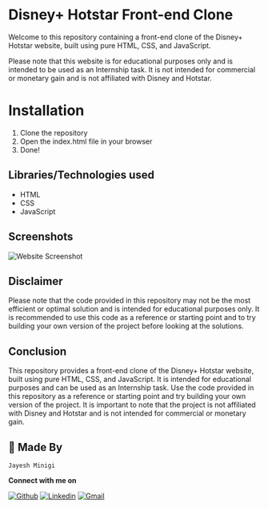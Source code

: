 ﻿# Disney+ Hotstar Front-end Clone

Welcome to this repository containing a front-end clone of the Disney+ Hotstar website, built using pure HTML, CSS, and JavaScript.

Please note that this website is for educational purposes only and is intended to be used as an Internship task. It is not intended for commercial or monetary gain and is not affiliated with Disney and Hotstar.

# Installation

1. Clone the repository
2. Open the index.html file in your browser
3. Done!

## Libraries/Technologies used

- HTML
- CSS
- JavaScript

## Screenshots

![Website Screenshot](https://imgur.com/IEkqgJ5.png)

## Disclaimer

Please note that the code provided in this repository may not be the most efficient or optimal solution and is intended for educational purposes only. It is recommended to use this code as a reference or starting point and to try building your own version of the project before looking at the solutions.

## Conclusion

This repository provides a front-end clone of the Disney+ Hotstar website, built using pure HTML, CSS, and JavaScript. It is intended for educational purposes and can be used as an Internship task. Use the code provided in this repository as a reference or starting point and try building your own version of the project. It is important to note that the project is not affiliated with Disney and Hotstar and is not intended for commercial or monetary gain.

## 👨 Made By

`Jayesh Minigi`

**Connect with me on**
</br>

[![Github](https://img.shields.io/badge/-Github-000?style=flat&logo=Github&logoColor=white)](https://github.com/JayeshMinigi)
[![Linkedin](https://img.shields.io/badge/-LinkedIn-blue?style=flat&logo=Linkedin&logoColor=white)](https://www.linkedin.com/in/jayesh-minigi-b21255227/)
[![Gmail](https://img.shields.io/badge/-Gmail-c14438?style=flat&logo=Gmail&logoColor=white)](mailto:jayeshminigi2003@gmail.com)
